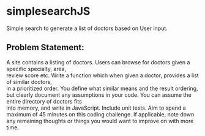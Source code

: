 # simplesearchJS
Simple search to generate a list of doctors based on User input. 
## Problem Statement:
A	site	contains	a	listing	of	doctors.	Users	can	browse	for	doctors	given	a	specific	specialty,	area,	
review	score	etc.	Write	a	function	which	when	given	a	doctor,	provides	a	list	of	similar	doctors,	
in	a	prioritized	order.	You	define	what	similar	means	and	the	result	ordering,	but	clearly	
document	any	assumptions	in	your	code.	You	can	assume	the	entire	directory	of	doctors	fits	
into	memory,	and	write	in	JavaScript.	Include unit tests. 
Aim	to	spend	a	maximum	of	45	minutes	on	this	coding	challenge.	If	applicable,	note	down	any	
remaining	thoughts	or	things	you	would	want	to	improve	on	with	more	time.	
